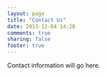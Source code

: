 ```yaml
---
layout: page
title: "Contact Us"
date: 2013-12-04 14:20
comments: true
sharing: false
footer: true
---
```

Contact information will go here.